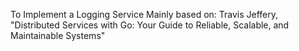 To Implement a Logging Service
Mainly based on: Travis Jeffery, "Distributed Services with Go: Your Guide to Reliable, Scalable, and Maintainable Systems"